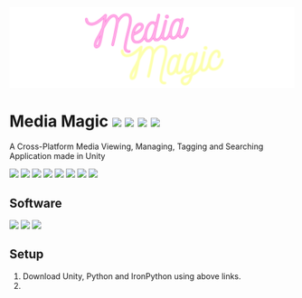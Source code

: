 ![](.github/docs/banner.png)

# Media Magic [![](https://img.shields.io/github/license/rafay-pk/media-magic)](https://choosealicense.com/licenses/mit/) ![](https://img.shields.io/github/v/release/rafay-pk/media-magic) ![](https://img.shields.io/github/downloads/rafay-pk/media-magic/total) [![](https://discordapp.com/api/guilds/1011521934409879614/widget.png?style=shield)](https://discord.gg/s2Trxem4XE)

A Cross-Platform Media Viewing, Managing, Tagging and Searching Application made in Unity

![](https://img.shields.io/github/contributors-anon/rafay-pk/media-magic)
![](https://img.shields.io/github/commit-activity/m/rafay-pk/media-magic)
![](https://img.shields.io/github/last-commit/rafay-pk/media-magic)
![](https://img.shields.io/github/issues/rafay-pk/media-magic)
![](https://img.shields.io/github/issues-closed/rafay-pk/media-magic)
![](https://img.shields.io/github/directory-file-count/rafay-pk/media-magic)
![](https://img.shields.io/github/repo-size/rafay-pk/media-magic)
![](https://img.shields.io/github/languages/code-size/rafay-pk/media-magic)

## Software

[![](https://img.shields.io/badge/Unity-2021.3.8f1-white?logo=unity)](https://unity3d.com/unity/whats-new/2021.3.8)
[![](https://img.shields.io/badge/Python-3.4.0-blue?logo=python)](https://www.python.org/downloads/release/python-340/)
[![](https://img.shields.io/badge/Iron_Python-3.4.0_beta1-silver?logo=github)](https://github.com/IronLanguages/ironpython3/releases/tag/v3.4.0-beta1)

## Setup

1. Download Unity, Python and IronPython using above links.
2. 

